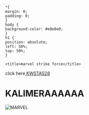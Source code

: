 <!DOCTYPE html>
<html>
    
    *{
    margin: 0;
    padding: 0;
    }
    body {
    background-color: #e0e0e0;
    }
    h1 {
    position: absolute;
    left: 50%;
    top: 50%;
    }
    
    
    
    
    
<head>
    
    <title>marvel strike force</title>

</head>
<body>

<p>click here<a href="https://www.google.com"> KWSTAS28 </a>

<h1>KALIMERAAAAAA</h1>

![MARVEL](https://user-images.githubusercontent.com/71970948/94366208-2e559600-00df-11eb-94d5-31b7b7576412.jpg)

</p>

</body>

</html>
